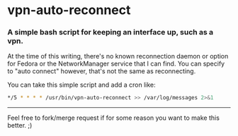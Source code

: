 # vpn-auto-reconnect
### A simple bash script for keeping an interface up, such as a vpn.

At the time of this writing, there's no known reconnection daemon or option for Fedora or the NetworkManager service that I can find. You can specify to "auto connect" however, that's not the same as reconnecting.


You can take this simple script and add a cron like:


```bash
*/5 * * * * /usr/bin/vpn-auto-reconnect >> /var/log/messages 2>&1
```


---

Feel free to fork/merge request if for some reason you want to make this better. ;)
